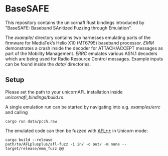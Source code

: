 # BaseSAFE

This repository contains the unicornafl Rust bindings introduced by "BaseSAFE: Baseband SAnitized Fuzzing through Emulation".

The _example/_ directory contains two harnesses emulating parts of the firmware for 
MediaTek’s Helio X10 (MT6795) baseband processor. _EMM_ demonstrates a crash inside the decoder for ATTACH/ACCEPT messages as part of the Mobility Management. _ERRC_ emulates various ASN.1 decoders which are being used for Radio Resource Control messages. Example inputs can be found inside the _data/_ directories.

## Setup

Please set the path to your unicornAFL installation inside _unicornafl_bindings/build.rs_.

A single emulation run can be started by navigating into e.g. 
_examples/errc_ and calling
```
cargo run data/pcch.raw
```

The emulated code can then be fuzzed with [AFL++](https://github.com/AFLplusplus/AFLplusplus) in Unicorn mode:
```
cargo build --release
path/to/AFLplusplus/afl-fuzz -i in/ -o out/ -m none -- target/release/emm_fuzz @@
```